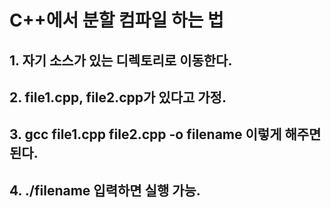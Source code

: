 # C++에서 분할 컴파일 하는 법

## 1. 자기 소스가 있는 디렉토리로 이동한다.
## 2. file1.cpp, file2.cpp가 있다고 가정.
## 3. **gcc file1.cpp file2.cpp -o filename** 이렇게 해주면 된다.
## 4. **./filename** 입력하면 실행 가능.